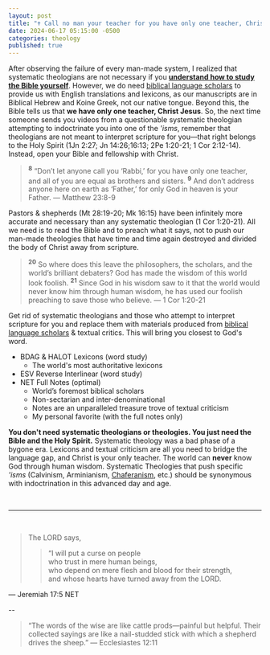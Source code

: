 ```yaml
---
layout: post
title: "✝️ Call no man your teacher for you have only one teacher, Christ Jesus, and all of you are equal as brothers. It's time for many of you to pull your heads out of the theological sand. It's time for you to give the Bible second chance."
date: 2024-06-17 05:15:00 -0500
categories: theology
published: true
---
```


<!-- Once you realize as I have, that every man-made system has failed, you will begin to understand that you have been lied to by charlatans posing as shepherds. -->

After observing the failure of every man-made system, I realized that systematic theologians are not necessary if you [**understand how to study the Bible yourself**](https://sevenshepherd.github.io/hierarchy-of-authority/). However, we do need [biblical language scholars](https://sevenshepherd.github.io/hierarchy-of-authority/) to provide us with English translations and lexicons, as our manuscripts are in Biblical Hebrew and Koine Greek, not our native tongue. Beyond this, the Bible tells us that **we have only one teacher, Christ Jesus**. So, the next time someone sends you videos from a questionable systematic theologian attempting to indoctrinate you into one of the *'isms*, remember that theologians are not meant to interpret scripture for you—that right belongs to the Holy Spirit (1Jn 2:27; Jn 14:26;16:13; 2Pe 1:20-21; 1 Cor 2:12-14). Instead, open your Bible and fellowship with Christ.

<!-- After witnessing the failure of every man-made system, I came to the realization that you don't actually need systematic theologians to hold your hand if you understand how to study; however, we do need [biblical language scholars](https://sevenshepherd.github.io/hierarchy-of-authority/) to give us english Bibles and lexicons because our manuscripts are not in our native tongue (i.e. Biblical Hebrew, Koine Greek), but other than this the Bible tells us **we only have one teacher, and that is Christ Jesus**. So the next time someone sends you videos from some dubious systematic theologian to indoctrinate you into one of the *'isms*, remember, theologians **are not** meant to interpret scripture for you, that right belongs to the Holy Spirit (1Jn 2:27; Jn 14:26;16:13; 2Pe 1:20-21; 1 Cor 2:12-14). Open up your Bible instead. -->

> <sup style="font-weight:bold">8</sup> “Don’t let anyone call you ‘Rabbi,’ for you have only one teacher, and all of you are equal as brothers and sisters. <sup style="font-weight:bold">9</sup> And don’t address anyone here on earth as ‘Father,’ for only God in heaven is your Father. &mdash; Matthew 23:8-9

Pastors & shepherds (Mt 28:19-20; Mk 16:15) have been infinitely more accurate and necessary than any systematic theologian (1 Cor 1:20-21). All we need is to read the Bible and to preach what it says, not to push our man-made theologies that have time and time again destroyed and divided the body of Christ away from scripture.

> <sup style="font-weight:bold">20</sup> So where does this leave the philosophers, the scholars, and the world’s brilliant debaters? God has made the wisdom of this world look foolish. <sup style="font-weight:bold">21</sup> Since God in his wisdom saw to it that the world would never know him through human wisdom, he has used our foolish preaching to save those who believe. &mdash; 1 Cor 1:20-21

<!-- I recommend an accurate Bible that is closest to the original autograph, like ESV Study Bible (literal), NET Full Notes (optimal), NLT Filament (dynamic & meaning based). I then recommend The English-Greek Reverse Interlinear New Testament: English Standard Version (ESV) and the lexicon like BDAG, the worlds most authoritative Greek lexicon to understand the meaning of the Greek words in the new testament, and HALOT to understand biblical hebrew in the old testament. -->

Get rid of systematic theologians and those who attempt to interpret scripture for you and replace them with materials produced from [biblical language scholars](https://sevenshepherd.github.io/hierarchy-of-authority/) & textual critics. This will bring you closest to God's word.
- BDAG & HALOT Lexicons (word study)
    - The world's most authoritative lexicons
- ESV Reverse Interlinear (word study)
- NET Full Notes (optimal)
    - World’s foremost biblical scholars
    - Non-sectarian and inter-denominational
    - Notes are an unparalleled treasure trove of textual criticism
    - My personal favorite (with the full notes only)

**You don't need systematic theologians or theologies. You just need the Bible and the Holy Spirit.** Systematic theology was a bad phase of a bygone era. Lexicons and textual criticism are all you need to bridge the language gap, and Christ is your only teacher. The world can **never** know God through human wisdom. Systematic Theologies that push specific *'isms* (Calvinism, Arminianism, [Chaferanism](https://sevenshepherd.github.io/free-grace-theology/), etc.) should be synonymous with indoctrination in this advanced day and age.

<br>

---

<br>

> The LORD says,<br>
>>“I will put a curse on people<br>
who trust in mere human beings,<br>
who depend on mere flesh and blood for their strength,<br>
and whose hearts have turned away from the LORD.
>
&mdash; Jeremiah 17:5 NET

--

> “The words of the wise are like cattle prods—painful but helpful. Their collected sayings are like a nail-studded stick with which a shepherd drives the sheep.” ― Ecclesiastes 12:11

<script>
    var refTagger = {
        settings: {
            bibleVersion: 'NLT'
        }
    }; 

    (function(d, t) {
        var n=d.querySelector('[nonce]');
        refTagger.settings.nonce = n && (n.nonce||n.getAttribute('nonce'));
        var g = d.createElement(t), s = d.getElementsByTagName(t)[0];
        g.src = 'https://api.reftagger.com/v2/RefTagger.js';
        g.nonce = refTagger.settings.nonce;
        s.parentNode.insertBefore(g, s);
    }(document, 'script'));
</script>